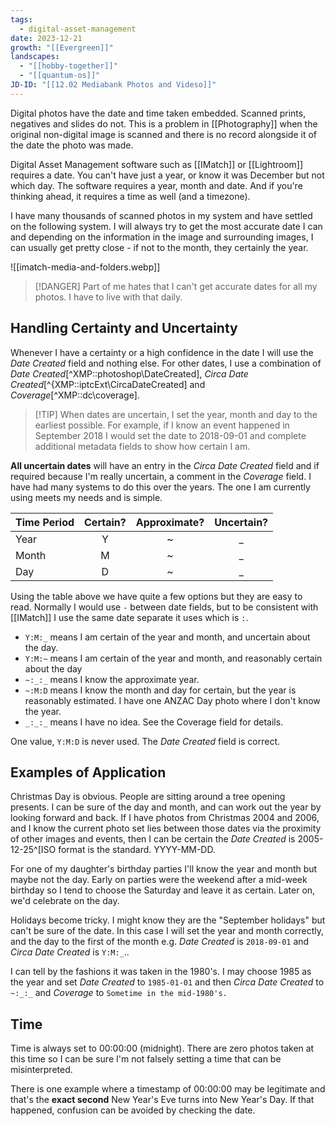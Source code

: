 ```yaml
---
tags:
  - digital-asset-management
date: 2023-12-21
growth: "[[Evergreen]]"
landscapes:
  - "[[hobby-together]]"
  - "[[quantum-os]]"
JD-ID: "[[12.02 Mediabank Photos and Videso]]"
---
```

Digital photos have the date and time taken embedded. Scanned prints, negatives and slides do not. This is a problem in [[Photography]] when the original non-digital image is scanned and there is no record alongside it of the date the photo was made.

Digital Asset Management software such as [[IMatch]] or [[Lightroom]] requires a date. You can't have just a year, or know it was December but not which day. The software requires a year, month and date. And if you're thinking ahead, it requires a time as well (and a timezone).

I have many thousands of scanned photos in my system and have settled on the following system. I will always try to get the most accurate date I can and depending on the information in the image and surrounding images, I can usually get pretty close - if not to the month, they certainly 
the year.

![[imatch-media-and-folders.webp]]

> [!DANGER] Part of me hates that I can't get accurate dates for all my photos. I have to live with that daily.
## Handling Certainty and Uncertainty

Whenever I have a certainty or a high confidence in the date I will use the *Date Created* field and nothing else. For other dates, I use a combination of *Date Created*[^XMP::photoshop\DateCreated], *Circa Date Created*[^{XMP::iptcExt\CircaDateCreated] and *Coverage*[^XMP::dc\coverage].

> [!TIP] When dates are uncertain, I set the year, month and day to the earliest possible. For example, if I know an event happened in September 2018 I would set the date to 2018-09-01 and complete additional metadata fields to show how certain I am.

**All uncertain dates** will have an entry in the *Circa Date Created* field and if required because I'm really uncertain, a comment in the *Coverage* field. I have had many systems to do this over the years. The one I am currently using meets my needs and is simple.

| Time Period | Certain? | Approximate? | Uncertain? |
| ---- | :--: | :--: | :--: |
| Year | Y | ~ | _ |
| Month | M | ~ | _ |
| Day | D | ~ | _ |

Using the table above we have quite a few options but they are easy to read. Normally I would use `-` between date fields, but to be consistent with [[IMatch]] I use the same date separate it uses which is `:`.

- `Y:M:_` means I am certain of the year and month, and uncertain about the day.
- `Y:M:~` means I am certain of the year and month, and reasonably certain about the day
- `~:_:_` means I know the approximate year.
- `~:M:D` means I know the month and day for certain, but the year is reasonably estimated. I have one ANZAC Day photo where I don't know the year.
- `_:_:_` means I have no idea. See the Coverage field for details.

One value, `Y:M:D` is never used. The *Date Created* field is correct.

## Examples of Application

Christmas Day is obvious. People are sitting around a tree opening presents. I can be sure of the day and month, and can work out the year by looking forward and back. If I have photos from Christmas 2004 and 2006, and I know the current photo set lies between those dates via the proximity of other images and events, then I can be certain the *Date Created* is 2005-12-25^[ISO format is the standard. YYYY-MM-DD.

For one of my daughter's birthday parties I'll know the year and month but maybe not the day. Early on parties were the weekend after a mid-week birthday so I tend to choose the Saturday and leave it as certain. Later on, we'd celebrate on the day.

Holidays become tricky. I might know they are the "September holidays" but can't be sure of the date. In this case I will set the year and month correctly, and the day to the first of the month e.g. *Date Created* is `2018-09-01` and *Circa Date Created* is `Y:M:_`..

I can tell by the fashions it was taken in the 1980's. I may choose 1985 as the year and set *Date Created* to `1985-01-01` and then *Circa Date Created* to `~:_:_` and *Coverage* to `Sometime in the mid-1980's.`

## Time
Time is always set to 00:00:00 (midnight). There are zero photos taken at this time so I can be sure I'm not falsely setting a time that can be misinterpreted.

There is one example where a timestamp of 00:00:00 may be legitimate and that's the **exact second** New Year's Eve turns into New Year's Day. If that happened, confusion can be avoided by checking the date.




